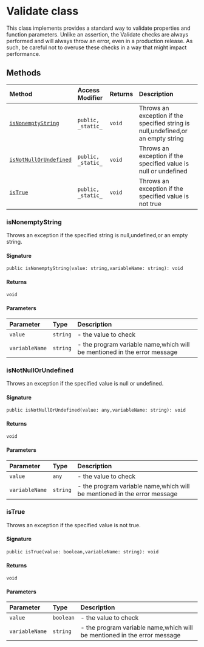 # Validate class





This class implements provides a standard way to validate properties and function parameters. 
Unlike an assertion, the Validate checks are always performed and will always throw an error, 
even in a production release. As such, be careful not to overuse these checks in a way 
that might impact performance.






## Methods

| Method	   | Access Modifier | Returns	| Description|
|:-------------|:----|:-------|:-----------|
|[`isNonemptyString`](#isnonemptystring)     | `public, _static_` | `void` | Throws an exception if the specified string is null,undefined,or an empty string |
|[`isNotNullOrUndefined`](#isnotnullorundefined)     | `public, _static_` | `void` | Throws an exception if the specified value is null or undefined |
|[`isTrue`](#istrue)     | `public, _static_` | `void` | Throws an exception if the specified value is not true |




### isNonemptyString

Throws an exception if the specified string is null,undefined,or an empty string.

#### Signature
`public isNonemptyString(value: string,variableName: string): void`

#### Returns
`void`


#### Parameters


| Parameter	   | Type    | Description |
|:-------------|:---------------|:------------|
| `value`    | `string` | - the value to check |
| `variableName`    | `string` | - the program variable name,which will be mentioned in the error message |


### isNotNullOrUndefined

Throws an exception if the specified value is null or undefined.

#### Signature
`public isNotNullOrUndefined(value: any,variableName: string): void`

#### Returns
`void`


#### Parameters


| Parameter	   | Type    | Description |
|:-------------|:---------------|:------------|
| `value`    | `any` | - the value to check |
| `variableName`    | `string` | - the program variable name,which will be mentioned in the error message |


### isTrue

Throws an exception if the specified value is not true.

#### Signature
`public isTrue(value: boolean,variableName: string): void`

#### Returns
`void`


#### Parameters


| Parameter	   | Type    | Description |
|:-------------|:---------------|:------------|
| `value`    | `boolean` | - the value to check |
| `variableName`    | `string` | - the program variable name,which will be mentioned in the error message |


